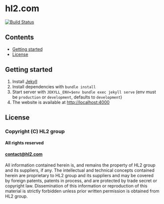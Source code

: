 hl2.com
=======

[![Build Status](https://travis-ci.com/hl2/hl2.com.svg?branch=master)](https://travis-ci.com/hl2/hl2.com)

Contents
--------

- [Getting started](#getting-started)
- [License](#license)

Getting started
---------------

1. Install [Jekyll](https://jekyllrb.com/docs/installation)
2. Install dependencies with `bundle install`
3. Start server with `JEKYLL_ENV=$env bundle exec jekyll serve` (env must be `production` or `development`, defaults to `development`)
4. The website is available at [http://localhost:4000](http://localhost:4000)

License
-------

### Copyright (C) HL2 group

#### All rights reserved
#### contact@hl2.com

All information contained herein is, and remains the property of
HL2 group and its suppliers, if any. The intellectual and technical
concepts contained herein are proprietary to HL2 group and its suppliers
and may be covered by foreign patents, patents in process, and are
protected by trade secret or copyright law. Dissemination of this
information or reproduction of this material is strictly forbidden unless
prior written permission is obtained from HL2 group.
